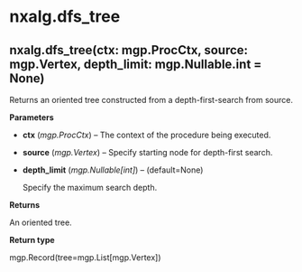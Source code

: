 # nxalg.dfs\_tree

## nxalg.dfs\_tree\(ctx: mgp.ProcCtx, source: mgp.Vertex, depth\_limit: mgp.Nullable.int = None\)

Returns an oriented tree constructed from a depth-first-search from source.

**Parameters**

* **ctx** \(_mgp.ProcCtx_\) – The context of the procedure being executed.
* **source** \(_mgp.Vertex_\) – Specify starting node for depth-first search.
* **depth\_limit** \(_mgp.Nullable\[int\]_\) – \(default=None\)

  Specify the maximum search depth.

**Returns**

An oriented tree.

**Return type**

mgp.Record\(tree=mgp.List\[mgp.Vertex\]\)

